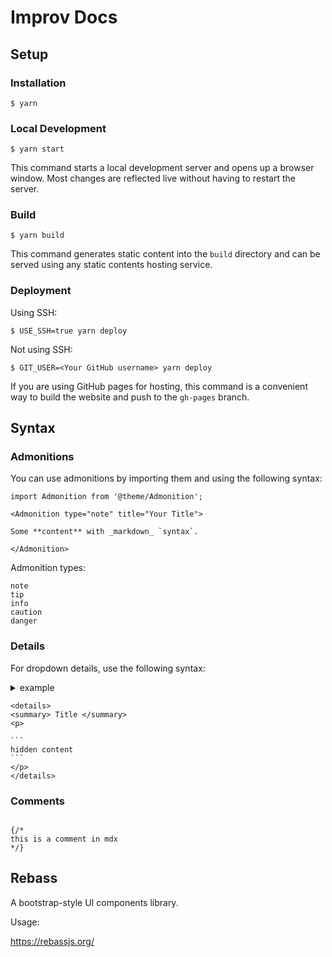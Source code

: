 # Improv Docs

## Setup

### Installation

```
$ yarn
```

### Local Development

```
$ yarn start
```

This command starts a local development server and opens up a browser window. Most changes are reflected live without having to restart the server.

### Build

```
$ yarn build
```

This command generates static content into the `build` directory and can be served using any static contents hosting service.

### Deployment

Using SSH:

```
$ USE_SSH=true yarn deploy
```

Not using SSH:

```
$ GIT_USER=<Your GitHub username> yarn deploy
```

If you are using GitHub pages for hosting, this command is a convenient way to build the website and push to the `gh-pages` branch.


## Syntax

### Admonitions

You can use admonitions by importing them and using the following syntax:

```
import Admonition from '@theme/Admonition';

<Admonition type="note" title="Your Title">

Some **content** with _markdown_ `syntax`.

</Admonition>

```

Admonition types:

```
note
tip
info
caution
danger
```

### Details

For dropdown details, use the following syntax:

<details> 
<summary> example </summary>
<p>

````
hidden content
````
</p>
</details>

````
<details> 
<summary> Title </summary>
<p>

```
hidden content
```
</p>
</details>
````

### Comments

```

{/*
this is a comment in mdx
*/}

```

## Rebass

A bootstrap-style UI components library. 

Usage:

https://rebassjs.org/

